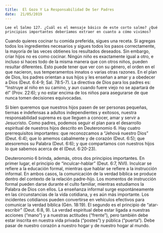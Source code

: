 ```yaml
---
title:  El Gozo Y La Responsabilidad De Ser Padres
date:  21/05/2019
---
```


`Lee el Salmo 127. ¿Cuál es el mensaje básico de este corto salmo? ¿Qué principios importantes deberíamos extraer en cuanto a cómo vivimos?`

Cuando quieres cocinar tu comida preferida, sigues una receta. Si agregas todos los ingredientes necesarios y sigues todos los pasos correctamente, la mayoría de las veces obtienes los resultados deseados. Sin embargo, criar hijos no es como cocinar. Ningún niño es exactamente igual a otro, e incluso si haces todo de la misma manera que con otros niños, pueden resultar diferentes. Esto puede tener que ver con su género, el orden en el que nacieron, sus temperamentos innatos o varias otras razones. En el plan de Dios, los padres orientan a sus hijos y les enseñan a amar y a obedecer a Dios (Deut. 6:4-9; Sal. 78:5-7). La directiva de Dios para los padres es: “Instruye al niño en su camino, y aun cuando fuere viejo no se apartará de él” (Prov. 22:6); y no estar encima de los niños para asegurarse de que nunca tomen decisiones equivocadas.

Si bien queremos que nuestros hijos pasen de ser personas pequeñas, tiernas e indefensas a adultos independientes y exitosos, nuestra responsabilidad suprema es que lleguen a conocer, amar y servir a Jesucristo. Como padres, podemos seguir el plan para el desarrollo espiritual de nuestros hijos descrito en Deuteronomio 6. Hay cuatro prerrequisitos importantes: que reconozcamos a “Jehová nuestro Dios” (Deut. 6:4); que lo amemos cabalmente y de corazón (Deut. 6:5); que atesoremos su Palabra (Deut. 6:6); y que compartamos con nuestros hijos lo que sabemos acerca de él (Deut. 6:20-23).

Deuteronomio 6 brinda, además, otros dos principios importantes. En primer lugar, el principio de “inculcar-hablar” (Deut. 6:7, NVI). Inculcar se refiere a la educación formal, mientras que hablar se refiere a la instrucción informal. En ambos casos, la comunicación de la verdad bíblica se produce dentro del contexto de la relación padre-hijo. Los momentos de instrucción formal pueden darse durante el culto familiar, mientras estudiamos la Palabra de Dios con ellos. La enseñanza informal surge espontáneamente en las circunstancias de la vida cotidiana, y es aún más importante. Los incidentes cotidianos pueden convertirse en vehículos efectivos para comunicar la verdad bíblica (Gén. 18:19). El segundo es el principio de “atar-escribir” (Deut. 6:8, 9). La verdad espiritual debe estar ligada a nuestras acciones (“mano”) y a nuestras actitudes (“frente”), pero también debe estar inscrita en nuestra vida privada (“postes”) y pública (“puerta”). Debe pasar de nuestro corazón a nuestro hogar y de nuestro hogar al mundo.